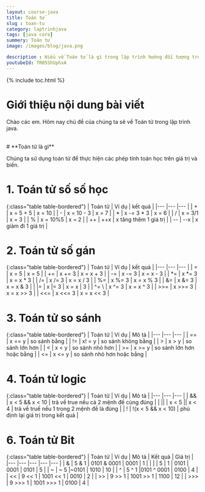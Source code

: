 ```yaml
---
layout: course-java
title: Toán tử
slug : toan-tu
category: laptrinhjava
tags: [java core]
summery: Toán tử  
image: /images/blog/java.png

description : Hiểu về Toán tử là gì trong lập trình hướng đối tượng trong lập trình? Giải thích các khái niệm về Toán tửliệu trong lập trình hướng đối tượng. Lợi ích của việc sử dụng Toán tử liệu trong lập trình hướng đối tượng trong lập trình.
youtubeId: fR05ShUphxA
---
```


{% include toc.html %}

# **Giới thiệu nội dung bài viết**

Chào các em. Hôm nay chủ đề của chúng ta sẽ về Toán tử trong lập trình java.

<br>
# **Toán tử là gì**

Chúng ta sử dụng toán tử để thực hiện các phép tính toán học trên giá trị và biến.

# **1.  Toán tử số số học**

{:class="table table-bordered"}
|  Toán tử		  	 		|  Ví dụ		            		|   kết quả			|
|---	                 	|---	                        	|---	     	    |
| +			         		|	x = 5 + 5						| 	x = 10			|
| -							|	x = 10 - 3						|	x = 7			|
| *							|	x -= 3 * 3						|	x = 6			|
| /							|	x = 3/1							|	x = 3			|
| % 						|	x = 10%5						|	x = 2			|
| ++ 						|	++x								|	x tăng thêm 1 giá trị			|
| -- 						|	--x								|	x giảm đi 1 giá trị		|

# **2.  Toán tử số gán**

{:class="table table-bordered"}
|  Toán tử		  	 		|  Ví dụ		            		|   kết quả			|
|---	                 	|---	                        	|---	     	    |
| =			         		|	x = 5							| 	x = 5			|
| +=						|	x += 3							|	x = x + 3		|
| -=						|	x -= 3							|	x = x - 3		|
| *=						|	x *= 3							|	x = x * 3		|
| /= 						|	x /= 3							|	x = x / 3		|
| %= 						|	x %= 3							|	x = x % 3		|
| &=						|	x &= 3							|	x = x & 3		|
| \|= 						|	x |= 3							|	x = x | 3		|
| ^=		\				|	x ^= 3							|	x = x ^ 3		|
| >>=						|	x >>= 3							|	x = x >> 3		|
| <<=						|	x <<= 3							|	x = x << 3		|


# **3.  Toán tử  so sánh**

{:class="table table-bordered"}
|  Toán tử		  	 		|  Ví dụ		            		|   Mô tả					|
|---	                 	|---	                        	|---	     	    		|
| ==			         	|	x == y							| 	so sánh bằng			|
| !=						|	x! = y							|	so sánh không bằng		|
| >							|	x > y 							|	so sánh lớn hơn			|
| <							|	x < y 							|	so sánh nhỏ hơn			|
| >= 						|	x >= y 							|	so sánh lớn hơn hoặc bằng			|
| <= 						|	x <= y							|	so sánh nhỏ hơn hoặc bằng			|

# **4.  Toán tử logic**

{:class="table table-bordered"}
|  Toán tử		  	 		|  Ví dụ		            		|   Mô tả											|
|---	                 	|---	                        	|---	     	    								|
| &&			         	|	x < 5 &&  x < 10				| 	trả về true nếu cả 2 mệnh đề cùng đúng 			|
| \|\|						|	x < 5 || x < 4					|	trả về truế nếu 1 trong 2 mệnh đề là đúng		|
| !							|	!(x < 5 && x < 10) 				|	phủ định lại giá trị trong  kết quả 			|

# **6.  Toán tử Bit**

{:class="table table-bordered"}
|  Toán tử		  	 		|  Ví dụ		   |   Mô tả			|		Kết quả		|	Giá trị			|	
|---	                 	|---	           |---	     			|---				|---				|
| &			         		|	5 & 1		   | 0101 & 0001		|		0001		|		 1			|
| \|							|	5 | 1		   | 0101 | 0001		|		0101		|		 5			|
| ~							|	~ 5			   |~0101				|		1010		|		10			|
| ^							|	5 ^ 1		   |0101 ^ 0001			|		0100		|		4			|
| <<						|	9 << 1		   | 1001 << 1			|		0010		|		2			|
| >>						|	9 >> 1		   | 1001 >> 1			|		1100		|		12			|
| >>>						|	9 >>> 1		   | 1001 >>> 1			|		0100		|		4			|















